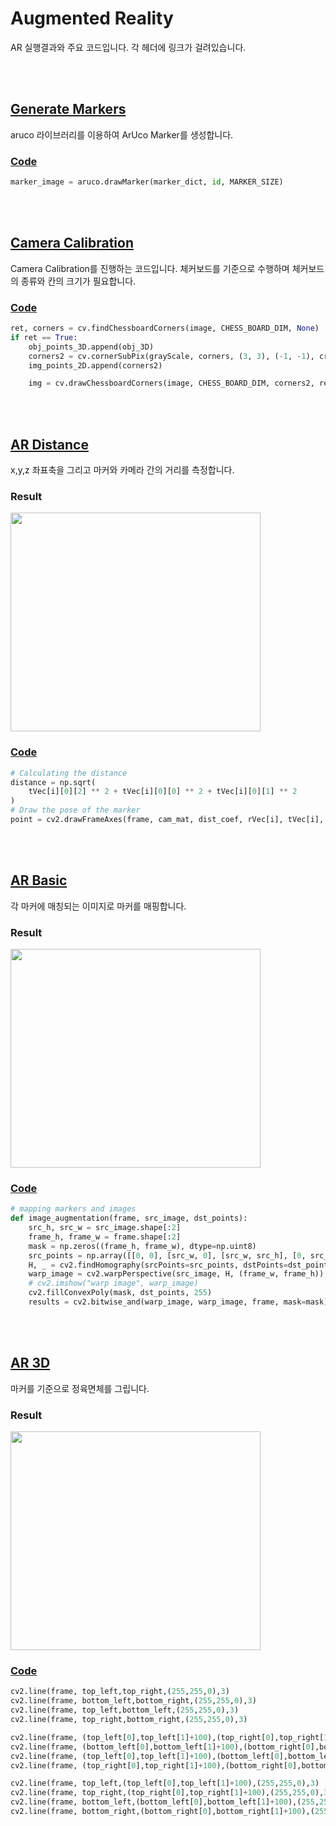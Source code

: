 # Augmented Reality

AR 실행결과와 주요 코드입니다. 각 헤더에 링크가 걸려있습니다.

<br><br>

## [Generate Markers](https://github.com/swywssaid/robot-vision/tree/main/augmented-reality/GENERATE_MARKERS)
aruco 라이브러리를 이용하여 ArUco Marker를 생성합니다.
### [Code](https://github.com/swywssaid/robot-vision/blob/main/augmented-reality/GENERATE_MARKERS/main.py#L10)
```python
marker_image = aruco.drawMarker(marker_dict, id, MARKER_SIZE)
```
<br><br>

## [Camera Calibration](https://github.com/swywssaid/robot-vision/tree/main/augmented-reality/CAMERA_CALIBRATION)
Camera Calibration를 진행하는 코드입니다. 체커보드를 기준으로 수행하며 체커보드의 종류와 칸의 크기가 필요합니다. 
### [Code](https://github.com/swywssaid/robot-vision/blob/main/augmented-reality/CAMERA_CALIBRATION/camera_calibration.py#L42)
```python
ret, corners = cv.findChessboardCorners(image, CHESS_BOARD_DIM, None)
if ret == True:
    obj_points_3D.append(obj_3D)
    corners2 = cv.cornerSubPix(grayScale, corners, (3, 3), (-1, -1), criteria)
    img_points_2D.append(corners2)

    img = cv.drawChessboardCorners(image, CHESS_BOARD_DIM, corners2, ret)
```
<br><br>

## [AR Distance](https://github.com/swywssaid/robot-vision/tree/main/augmented-reality/AR_DISTANCE)
x,y,z 좌표축을 그리고 마커와 카메라 간의 거리를 측정합니다.
### Result
<img src="augmented-reality/AR_DISTANCE/AR_DISTANCE_RESULT.gif" width="400" height="350">

<br>

### [Code](https://github.com/swywssaid/robot-vision/blob/main/augmented-reality/AR_DISTANCE/main.py#L55)
```python
# Calculating the distance
distance = np.sqrt(
    tVec[i][0][2] ** 2 + tVec[i][0][0] ** 2 + tVec[i][0][1] ** 2
)
# Draw the pose of the marker
point = cv2.drawFrameAxes(frame, cam_mat, dist_coef, rVec[i], tVec[i], 4, 4)
```

<br><br>

## [AR Basic](https://github.com/swywssaid/robot-vision/tree/main/augmented-reality/AR_BASIC)
각 마커에 매칭되는 이미지로 마커를 매핑합니다.
### Result
<img src="augmented-reality/AR_BASIC/AR_BASIC_RESULT.gif" width="400" height="350">

<br>

### [Code](https://github.com/swywssaid/robot-vision/blob/main/augmented-reality/AR_BASIC/main.py#L7)
```python
# mapping markers and images
def image_augmentation(frame, src_image, dst_points):
    src_h, src_w = src_image.shape[:2]
    frame_h, frame_w = frame.shape[:2]
    mask = np.zeros((frame_h, frame_w), dtype=np.uint8)
    src_points = np.array([[0, 0], [src_w, 0], [src_w, src_h], [0, src_w]])
    H, _ = cv2.findHomography(srcPoints=src_points, dstPoints=dst_points)
    warp_image = cv2.warpPerspective(src_image, H, (frame_w, frame_h))
    # cv2.imshow("warp image", warp_image)
    cv2.fillConvexPoly(mask, dst_points, 255)
    results = cv2.bitwise_and(warp_image, warp_image, frame, mask=mask)
```
<br><br>

## [AR 3D](https://github.com/swywssaid/robot-vision/tree/main/augmented-reality/AR_3D)
마커를 기준으로 정육면체를 그립니다.
### Result
<img src="augmented-reality/AR_3D/AR_3D_RESULT.gif" width="400" height="350">

<br>

### [Code](https://github.com/swywssaid/robot-vision/blob/main/augmented-reality/AR_3D/main.py#L78)
```python
cv2.line(frame, top_left,top_right,(255,255,0),3)
cv2.line(frame, bottom_left,bottom_right,(255,255,0),3)
cv2.line(frame, top_left,bottom_left,(255,255,0),3)
cv2.line(frame, top_right,bottom_right,(255,255,0),3)

cv2.line(frame, (top_left[0],top_left[1]+100),(top_right[0],top_right[1]+100),(255,255,0),3)
cv2.line(frame, (bottom_left[0],bottom_left[1]+100),(bottom_right[0],bottom_right[1]+100),(255,255,0),3)
cv2.line(frame, (top_left[0],top_left[1]+100),(bottom_left[0],bottom_left[1]+100),(255,255,0),3)
cv2.line(frame, (top_right[0],top_right[1]+100),(bottom_right[0],bottom_right[1]+100),(255,255,0),3)

cv2.line(frame, top_left,(top_left[0],top_left[1]+100),(255,255,0),3)
cv2.line(frame, top_right,(top_right[0],top_right[1]+100),(255,255,0),3)
cv2.line(frame, bottom_left,(bottom_left[0],bottom_left[1]+100),(255,255,0),3)
cv2.line(frame, bottom_right,(bottom_right[0],bottom_right[1]+100),(255,255,0),3)
```